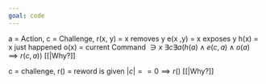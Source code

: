 ```yaml
---
goal: code
---
```


a = Action, c = Challenge,
r(x, y) = x removes y
e(x ,y) = x exposes y
h(x) = x just happened
o(x) = current Command $\owns x$
$\exists c\exists a(h(a)\wedge e(c,a)\wedge o(a)\implies r(c,a))$ [[|Why?]]

 c = challenge,
r() = reword is given
$|c|==0\implies r()$ [[|Why?]]



